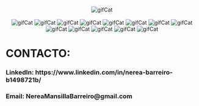 ### 



<div align='center'>

 <img src="https://media.giphy.com/media/v1.Y2lkPTc5MGI3NjExOTg3MjQxM2QxYTk0MTE2ZDE3NjY0YTJkZTEzYzE3MmJhODk3NDAwMiZjdD1n/uV23eyoDE9cglAUji4/giphy.gif" alt='gifCat'/>


</div>
 <br/>

<div align='center'>
  <img src="https://img.shields.io/badge/-Javascript-yellow" alt='gifCat'/>
    <img src="https://img.shields.io/badge/-React-blue" alt='gifCat'/>
  <img src="https://img.shields.io/badge/-Redux-darkviolet" alt='gifCat'/>
  <img src="https://img.shields.io/badge/-Tailwind-darkblue" alt='gifCat'/>
  <img src="https://img.shields.io/badge/-Material%20ui-blueviolet" alt='gifCat'/>
  <img src="https://img.shields.io/badge/-CSS3-darkorange" alt='gifCat'/>
  <img src="https://img.shields.io/badge/-HTML5-orange" alt='gifCat'/>
  <img src="https://img.shields.io/badge/-Nodejs-green" alt='gifCat'/>
  <img src="https://img.shields.io/badge/-Express-gray" alt='gifCat'/>
  <img src="https://img.shields.io/badge/-Sequelize-darkred" alt='gifCat'/>
  <img src="https://img.shields.io/badge/-Postgres%20SQL-blue" alt='gifCat'/>
  <img src="https://img.shields.io/badge/-Railway-darkgreen" alt='gifCat'/>
  <img src="https://img.shields.io/badge/-GIT-orange" alt='gifCat'/>
</div>

<div>
 <h1>
 CONTACTO: 
 </h1>
 <h3>
 LinkedIn: https://www.linkedin.com/in/nerea-barreiro-b1498721b/
  
  
 </h3>
 <h3>
 Email: NereaMansillaBarreiro@gmail.com
 </h3>
</div>

